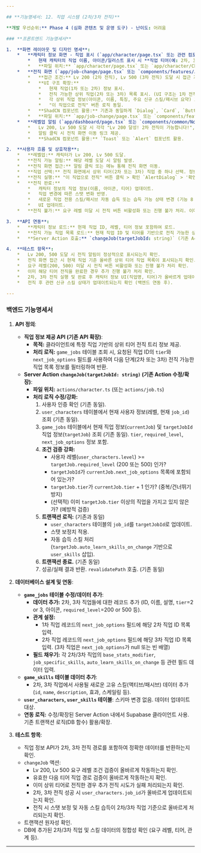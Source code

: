 ```yaml
---

## **기능명세서: 12. 직업 시스템 (2차/3차 전직)**

**개발 우선순위:** Phase 4 (심화 콘텐츠 및 운영 도구) - 난이도: 어려움

### **프론트엔드 기능명세서**

1.  **화면 레이아웃 및 디자인 명세**:
    *   **캐릭터 정보 화면 - 직업 표시 (`app/character/page.tsx` 또는 관련 컴포넌트)**:
        *   현재 캐릭터의 직업 이름, 아이콘/일러스트 표시 시 **직업 티어(예: 2차, 3차)**를 명확하게 표시하도록 업데이트. (기존 UI 컴포넌트 활용)
        *   **파일 위치:** `app/character/page.tsx` 또는 `app/character/CharacterInfoPanel.tsx`.
    *   **전직 화면 (`app/job-change/page.tsx` 또는 `components/features/JobChangeDialog.tsx`)**:
        *   **접근 조건:** Lv 200 (2차 전직), Lv 500 (3차 전직) 도달 시 접근 가능하도록 변경.
        *   **UI 구조 확장:**
            *   현재 직업(1차 또는 2차) 정보 표시.
            *   전직 가능한 상위 직업(2차 또는 3차) 목록 표시. (UI 구조는 1차 전직과 유사하게 재활용, `Card` 등 사용)
            *   각 상위 직업 정보(아이콘, 이름, 특징, 주요 신규 스킬/패시브 요약) 표시 업데이트.
            *   "이 직업으로 전직" 버튼 로직 동일.
        *   **ShadCN 컴포넌트 활용:** 기존과 동일하게 `Dialog`, `Card`, `Button`, `Tabs` (전직 트리 시각화 시), `Avatar`, `AlertDialog` 활용.
        *   **파일 위치:** `app/job-change/page.tsx` 또는 `components/features/JobChangeDialog.tsx`.
    *   **레벨업 알림 (`app/dashboard/page.tsx` 또는 `components/common/Notifications.tsx`)**:
        *   Lv 200, Lv 500 도달 시 각각 "Lv 200 달성! 2차 전직이 가능합니다!", "Lv 500 달성! 3차 전직이 가능합니다!" 알림 메시지 표시. (기존 알림 시스템 활용)
        *   알림 클릭 시 전직 화면 이동 링크 제공.
        *   **ShadCN 컴포넌트 활용:** `Toast` 또는 `Alert` 컴포넌트 활용.

2.  **사용자 흐름 및 상호작용**:
    *   **레벨업:** 캐릭터가 Lv 200, Lv 500 도달.
    *   **전직 가능 알림:** 해당 레벨 도달 시 알림 발생.
    *   **전직 화면 접근:** 알림 클릭 또는 메뉴 통해 전직 화면 이동.
    *   **직업 선택:** 전직 화면에서 상위 티어(2차 또는 3차) 직업 중 하나 선택. 정보 확인.
    *   **전직 실행:** "이 직업으로 전직" 버튼 클릭 > 확인 `AlertDialog` > '확인' 클릭.
    *   **전직 완료:**
        *   캐릭터 정보의 직업 정보(이름, 아이콘, 티어) 업데이트.
        *   직업 변경에 따른 스탯 변화 반영.
        *   새로운 직업 전용 스킬/패시브 자동 습득 또는 습득 가능 상태 변경 (기능 8 연계).
        *   UI 업데이트.
    *   **전직 불가:** 요구 레벨 미달 시 전직 버튼 비활성화 또는 진행 불가 처리. 이미 해당 티어 전직 완료 시 버튼 비활성화 또는 메시지 표시.

3.  **API 연동**:
    *   **캐릭터 정보 로드:** 현재 직업 ID, 레벨, 티어 정보 포함하여 로드.
    *   **전직 가능 직업 목록 로드:** 현재 직업 ID 및 티어를 기반으로 전직 가능한 상위 직업 목록(`game_jobs`) 조회.
    *   **Server Action 호출:** `changeJob(targetJobId: string)` (기존 Action 재활용, 백엔드에서 레벨 및 유효 경로, 티어 검증 강화).

4.  **테스트 항목**:
    *   Lv 200, 500 도달 시 전직 알림이 정상적으로 표시되는지 확인.
    *   전직 화면 접근 시 현재 직업 기준 올바른 상위 티어 직업 목록이 표시되는지 확인.
    *   요구 레벨(200, 500) 미달 시 전직 버튼 비활성화 또는 진행 불가 처리 확인.
    *   이미 해당 티어 전직을 완료한 경우 추가 진행 불가 처리 확인.
    *   2차, 3차 전직 실행 및 완료 후 캐릭터 정보 UI(직업명, 티어)가 올바르게 업데이트되는지 확인.
    *   전직 후 관련 신규 스킬 상태가 업데이트되는지 확인 (백엔드 연동 후).

---
```


### **백엔드 기능명세서**

1.  **API 정의**:
    *   **직업 정보 제공 API (기존 API 확장)**:
        *   **목적:** 클라이언트에 특정 직업 기반의 상위 티어 전직 트리 정보 제공.
        *   **처리 로직:** `game_jobs` 테이블 조회 시, 요청된 직업 ID의 `tier`와 `next_job_options` 필드를 사용하여 다음 단계(2차 또는 3차) 전직 가능한 직업 목록 정보를 필터링하여 반환.
    *   **Server Action `changeJob(targetJobId: string)` (기존 Action 수정/확장)**:
        *   **파일 위치:** `actions/character.ts` (또는 `actions/job.ts`)
        *   **처리 로직 수정/강화:**
            1.  사용자 인증 확인 (기존 동일).
            2.  `user_characters` 테이블에서 현재 사용자 정보(레벨, 현재 `job_id`) 조회 (기존 동일).
            3.  `game_jobs` 테이블에서 현재 직업 정보(`currentJob`) 및 `targetJobId` 직업 정보(`targetJob`) 조회 (기존 동일). `tier`, `required_level`, `next_job_options` 정보 포함.
            4.  **조건 검증 강화:**
                *   사용자 레벨(`user_characters.level`) >= `targetJob.required_level` (200 또는 500) 인가?
                *   `targetJobId`가 `currentJob.next_job_options` 목록에 포함되어 있는가?
                *   `targetJob.tier`가 `currentJob.tier` + 1 인가? (중복/건너뛰기 방지)
                *   (선택적) 이미 `targetJob.tier` 이상의 직업을 가지고 있지 않은가? (예방적 검증)
            5.  **트랜잭션 로직:** (기존과 동일)
                *   `user_characters` 테이블의 `job_id`를 `targetJobId`로 업데이트.
                *   스탯 보정치 적용.
                *   자동 습득 스킬 처리 (`targetJob.auto_learn_skills_on_change` 기반으로 `user_skills` 삽입).
            6.  **트랜잭션 종료.** (기존 동일)
            7.  성공/실패 결과 반환. `revalidatePath` 호출. (기존 동일)

2.  **데이터베이스 설계 및 연동**:
    *   **`game_jobs` 테이블 수정/데이터 추가**:
        *   **데이터 추가:** 2차, 3차 직업들에 대한 레코드 추가 (ID, 이름, 설명, `tier`=2 or 3, 아이콘, `required_level`=200 or 500 등).
        *   **관계 설정:**
            *   1차 직업 레코드의 `next_job_options` 필드에 해당 2차 직업 ID 목록 입력.
            *   2차 직업 레코드의 `next_job_options` 필드에 해당 3차 직업 ID 목록 입력. (3차 직업은 `next_job_options`가 null 또는 빈 배열)
        *   **필드 채우기:** 각 2차/3차 직업의 `base_stats_modifier`, `job_specific_skills`, `auto_learn_skills_on_change` 등 관련 필드 데이터 입력.
    *   **`game_skills` 테이블 데이터 추가**:
        *   2차, 3차 직업에서 사용될 새로운 고유 스킬(액티브/패시브) 데이터 추가 (`id`, `name`, `description`, 효과, 스케일링 등).
    *   **`user_characters`, `user_skills` 테이블**: 스키마 변경 없음. 데이터 업데이트 대상.
    *   **연동 로직:** 수정/확장된 Server Action 내에서 Supabase 클라이언트 사용. 기존 트랜잭션 로직(DB 함수) 활용/확장.

3.  **테스트 항목**:
    *   직업 정보 API가 2차, 3차 전직 경로를 포함하여 정확한 데이터를 반환하는지 확인.
    *   `changeJob` 액션:
        *   Lv 200, Lv 500 요구 레벨 조건 검증이 올바르게 작동하는지 확인.
        *   유효한 다음 티어 직업 경로 검증이 올바르게 작동하는지 확인.
        *   이미 상위 티어로 전직한 경우 추가 전직 시도가 실패 처리되는지 확인.
        *   2차, 3차 전직 성공 시 `user_characters.job_id`가 올바르게 업데이트되는지 확인.
        *   전직 시 스탯 보정 및 자동 스킬 습득이 2차/3차 직업 기준으로 올바르게 처리되는지 확인.
    *   트랜잭션 원자성 확인.
    *   DB에 추가된 2차/3차 직업 및 스킬 데이터의 정합성 확인 (요구 레벨, 티어, 관계 등).

---
